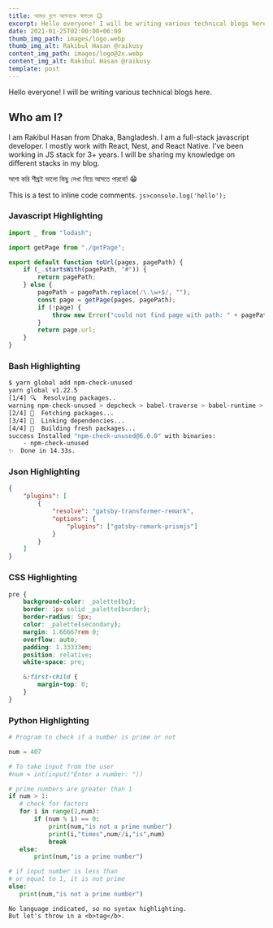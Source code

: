 ```yaml
---
title: আমার ব্লগে আপনাকে স্বাগতম 😉
excerpt: Hello everyone! I will be writing various technical blogs here.
date: 2021-01-25T02:00:00+06:00
thumb_img_path: images/logo.webp
thumb_img_alt: Rakibul Hasan @raikusy
content_img_path: images/logo@2x.webp
content_img_alt: Rakibul Hasan @raikusy
template: post
---
```


Hello everyone! I will be writing various technical blogs here.

## Who am I?

I am Rakibul Hasan from Dhaka, Bangladesh. I am a full-stack javascript developer. I mostly work with React, Nest, and React Native. I've been working in JS stack for 3+ years. I will be sharing my knowledge on different stacks in my blog.

আশা করি শীঘ্রই ভালো কিছু লেখা নিয়ে আসতে পারবো! 😁

This is a test to inline code comments. `js>console.log('hello');`

### Javascript Highlighting

```js
import _ from "lodash";

import getPage from "./getPage";

export default function toUrl(pages, pagePath) {
    if (_.startsWith(pagePath, "#")) {
        return pagePath;
    } else {
        pagePath = pagePath.replace(/\.\w+$/, "");
        const page = getPage(pages, pagePath);
        if (!page) {
            throw new Error("could not find page with path: " + pagePath);
        }
        return page.url;
    }
}
```

### Bash Highlighting

```bash
$ yarn global add npm-check-unused
yarn global v1.22.5
[1/4] 🔍  Resolving packages..
warning npm-check-unused > depcheck > babel-traverse > babel-runtime > core-js@2.6.12: core-js@<3 is no longer maintained and not recommended for usage due to the number of issues. Please, upgrade your dependencies to the actual version of core-js@3.
[2/4] 🚚  Fetching packages...
[3/4] 🔗  Linking dependencies...
[4/4] 🔨  Building fresh packages...
success Installed "npm-check-unused@6.0.0" with binaries:
    - npm-check-unused
✨  Done in 14.33s.
```

### Json Highlighting

```json
{
    "plugins": [
        {
            "resolve": "gatsby-transformer-remark",
            "options": {
                "plugins": ["gatsby-remark-prismjs"]
            }
        }
    ]
}
```

### CSS Highlighting

```css
pre {
    background-color: _palette(bg);
    border: 1px solid _palette(border);
    border-radius: 5px;
    color: _palette(secondary);
    margin: 1.66667rem 0;
    overflow: auto;
    padding: 1.33333em;
    position: relative;
    white-space: pre;

    &:first-child {
        margin-top: 0;
    }
}
```

### Python Highlighting

```python
# Program to check if a number is prime or not

num = 407

# To take input from the user
#num = int(input("Enter a number: "))

# prime numbers are greater than 1
if num > 1:
   # check for factors
   for i in range(2,num):
       if (num % i) == 0:
           print(num,"is not a prime number")
           print(i,"times",num//i,"is",num)
           break
   else:
       print(num,"is a prime number")

# if input number is less than
# or equal to 1, it is not prime
else:
   print(num,"is not a prime number")
```

```
No language indicated, so no syntax highlighting.
But let's throw in a <b>tag</b>.
```
